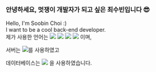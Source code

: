 ### 안녕하세요, 멋쟁이 개발자가 되고 싶은 최수빈입니다 😎
Hello, I'm Soobin Choi :) <br>
I want to be a cool back-end developer.
<br>
제가 사용한 언어는 
<img src="https://img.shields.io/badge/HTML5-E34F26?style=flat&logo=HTML5&logoColor=white"/>
<img src="https://img.shields.io/badge/CSS3-1572B6?style=flat&logo=CSS3&logoColor=white"/>
<img src="https://img.shields.io/badge/Ajax-FF9E0F?style=flat&logo=Ajax&logoColor=white"/>
<img src="https://img.shields.io/badge/jQuery-0769AD?style=flat&logo=jQuery&logoColor=white"/>
이며,

서버는
<img src="https://img.shields.io/badge/Apache Tomcat 9.0-F8DC75?style=flat&logo=Apache Tomcat&logoColor=black"/>를
사용하였고

데이터베이스는
<img src="https://img.shields.io/badge/MySQL-4479A1?style=flat&logo=MySQL&logoColor=white"/>
을 사용하였습니다.
